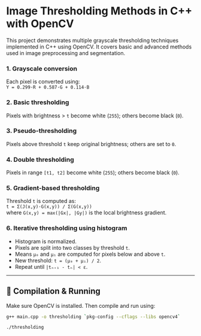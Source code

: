 # Image Thresholding Methods in C++ with OpenCV

This project demonstrates multiple grayscale thresholding techniques implemented in C++ using OpenCV. 
It covers basic and advanced methods used in image preprocessing and segmentation.

### 1. Grayscale conversion  
Each pixel is converted using:  
`Y = 0.299·R + 0.587·G + 0.114·B`

### 2. Basic thresholding  
Pixels with brightness > `t` become white (`255`); others become black (`0`).

### 3. Pseudo-thresholding  
Pixels above threshold `t` keep original brightness; others are set to `0`.

### 4. Double thresholding  
Pixels in range `[t1, t2]` become white (`255`); others become black (`0`).

### 5. Gradient-based thresholding  
Threshold `t` is computed as:  
`t = Σ(J(x,y)·G(x,y)) / Σ(G(x,y))`  
where `G(x,y) = max(|Gx|, |Gy|)` is the local brightness gradient.

### 6. Iterative thresholding using histogram  
- Histogram is normalized.  
- Pixels are split into two classes by threshold `t`.  
- Means `μ₀` and `μ₁` are computed for pixels below and above `t`.  
- New threshold: `t = (μ₀ + μ₁) / 2`.  
- Repeat until `|tₙ₊₁ - tₙ| < ε`.

---

## 🔧 Compilation & Running

Make sure OpenCV is installed. Then compile and run using:

```bash
g++ main.cpp -o thresholding `pkg-config --cflags --libs opencv4`
```
```bash
./thresholding
```
